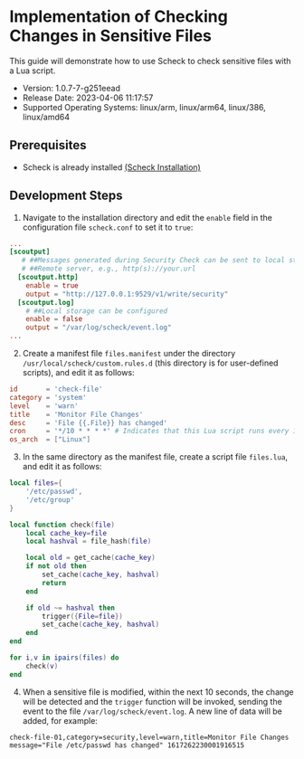 # Implementation of Checking Changes in Sensitive Files

This guide will demonstrate how to use Scheck to check sensitive files with a Lua script.

- Version: 1.0.7-7-g251eead
- Release Date: 2023-04-06 11:17:57
- Supported Operating Systems: linux/arm, linux/arm64, linux/386, linux/amd64  

## Prerequisites

- Scheck is already installed [(Scheck Installation)](scheck-install.md)

## Development Steps

1. Navigate to the installation directory and edit the `enable` field in the configuration file `scheck.conf` to set it to `true`:

```toml
...
[scoutput]
   # ##Messages generated during Security Check can be sent to local storage, HTTP, or Alibaba Cloud SLS.
   # ##Remote server, e.g., http(s)://your.url
  [scoutput.http]
    enable = true
    output = "http://127.0.0.1:9529/v1/write/security"
  [scoutput.log]
    # ##Local storage can be configured
    enable = false
    output = "/var/log/scheck/event.log"
...
```

2. Create a manifest file `files.manifest` under the directory `/usr/local/scheck/custom.rules.d` (this directory is for user-defined scripts), and edit it as follows:

```toml
id       = 'check-file'
category = 'system'
level    = 'warn'
title    = 'Monitor File Changes'
desc     = 'File {{.File}} has changed'
cron     = '*/10 * * * *' # Indicates that this Lua script runs every 10 seconds
os_arch  = ["Linux"]
```

3. In the same directory as the manifest file, create a script file `files.lua`, and edit it as follows:

```lua
local files={
	'/etc/passwd',
	'/etc/group'
}

local function check(file)
	local cache_key=file
	local hashval = file_hash(file)

	local old = get_cache(cache_key)
	if not old then
		set_cache(cache_key, hashval)
		return
	end

	if old ~= hashval then
		trigger({File=file})
		set_cache(cache_key, hashval)
	end
end

for i,v in ipairs(files) do
	check(v)
end
```

4. When a sensitive file is modified, within the next 10 seconds, the change will be detected and the `trigger` function will be invoked, sending the event to the file `/var/log/scheck/event.log`. A new line of data will be added, for example:

```
check-file-01,category=security,level=warn,title=Monitor File Changes message="File /etc/passwd has changed" 1617262230001916515
```